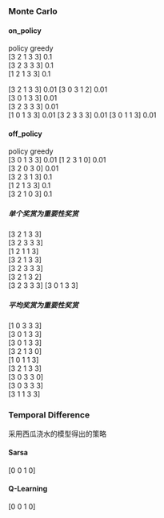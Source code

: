 
### Monte Carlo

#### on_policy
policy greedy   
[3 2 1 3 3]  0.1   
[3 2 3 3 3]  0.1   
[1 2 1 3 3]  0.1   

[3 2 1 3 3]  0.01
[3 0 3 1 2]  0.01   
[3 0 1 3 3]  0.01   
[3 2 3 3 3]  0.01   
[1 0 1 3 3]  0.01
[3 2 3 3 3]  0.01
[3 0 1 1 3]  0.01

#### off_policy
policy greedy   
[3 0 1 3 3]  0.01
[1 2 3 1 0]  0.01   
[3 2 0 3 0]  0.01   
[3 2 3 1 3]  0.1   
[1 2 1 3 3]  0.1   
[3 2 1 0 3]  0.1   

##### 单个奖赏为重要性奖赏

[3 2 1 3 3]   
[3 2 3 3 3]   
[1 2 1 1 3]   
[3 2 1 3 3]   
[3 2 3 3 3]   
[3 2 1 3 2]   
[3 2 3 3 3]
[3 0 1 3 3]

##### 平均奖赏为重要性奖赏

[1 0 3 3 3]   
[3 0 1 3 3]   
[3 0 1 3 3]   
[3 2 1 3 0]   
[1 0 1 1 3]   
[3 2 1 3 3]   
[3 0 3 3 0]   
[3 0 3 3 3]   
[3 1 1 3 3]   


### Temporal Difference

采用西瓜浇水的模型得出的策略

#### Sarsa
[0 0 1 0]

#### Q-Learning
[0 0 1 0]

